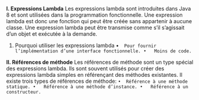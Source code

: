 **I.	**Expressions Lambda****
Les expressions lambda sont introduites dans Java 8 et sont utilisées dans la programmation fonctionnelle. Une expression lambda est donc une fonction qui peut être créée sans appartenir à aucune classe. Une expression lambda peut être transmise comme s’il s’agissait d’un objet et exécutée à la demande.
1.	Pourquoi utiliser les expressions lambda
•`	Pour fournir l’implémentation d’une interface fonctionnelle.
•	Moins de code.`

**II.	Références de méthode**
Les références de méthode sont un type spécial des expressions lambda. Ils sont souvent utilisés pour créer des expressions lambda simples en référençant des méthodes existantes.
Il existe trois types de références de méthode:
`•	Référence à une méthode statique.
•	Référence à une méthode d’instance.
•	Référence à un constructeur.
`
